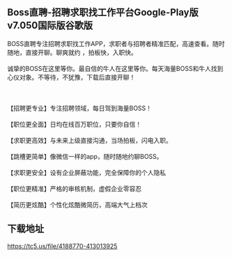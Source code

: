 ## Boss直聘-招聘求职找工作平台Google-Play版v7.050国际版谷歌版
BOSS直聘专注招聘求职找工作APP，求职者与招聘者精准匹配，高速查看。随时随地，直接开聊。聊爽就约 ，拍板快，入职快。 <br> <br>诚挚的BOSS在这里等你。最自信的牛人在这里等你。每天海量BOSS和牛人找到心仪对象。不等待，不犹豫，下载后直接开聊！ <br> <br> <br> <br>【招聘更专业】专注招聘领域，每日驾到海量BOSS！ <br> <br>【职位更全面】日均在线百万职位，只要你自信！ <br> <br>【求职更高效】与未来上级直接沟通，当场拍板，闪电入职。 <br> <br>【跳槽更简单】像微信一样的app，随时随地约聊BOSS。 <br> <br>【求职更安全】设有企业屏蔽功能，完全保障你的个人隐私 <br> <br>【职位更精准】严格的审核机制，虚假企业零容忍 <br> <br>【简历更炫酷】个性化炫酷微简历，高端大气上档次
## 下载地址
https://tc5.us/file/4188770-413013925